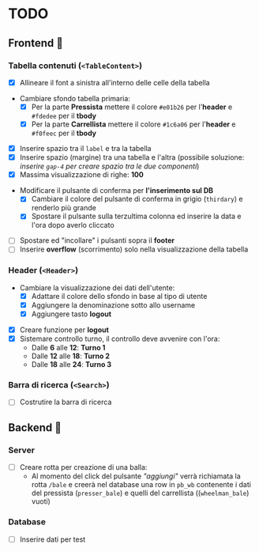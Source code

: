 # TODO

## Frontend :panda_face:

### Tabella contenuti (`<TableContent>`)

- [x] Allineare il font a sinistra all'interno delle celle della tabella
- Cambiare sfondo tabella primaria:
    - [x] Per la parte **Pressista** mettere il colore `#e01b26` per l'**header** e `#fdedee` per il **tbody**
    - [x] Per la parte **Carrellista** mettere il colore `#1c6a06` per l'**header** e `#f0feec` per il **tbody**
- [x] Inserire spazio tra il `label` e tra la tabella
- [x] Inserire spazio (margine) tra una tabella e l'altra (possibile soluzione: _inserire `gap-4` per creare spazio tra le due componenti_)
- [x] Massima visualizzazione di righe: **100**
- Modificare il pulsante di conferma per **l'inserimento sul DB**
    - [x] Cambiare il colore del pulsante di conferma in grigio (`thirdary`) e renderlo più grande
    - [x] Spostare il pulsante sulla terzultima colonna ed inserire la data e l'ora dopo averlo cliccato
- [ ] Spostare ed "incollare" i pulsanti sopra il **footer**
- [ ] Inserire **overflow** (scorrimento) solo nella visualizzazione della tabella

### Header (`<Header>`)

- Cambiare la visualizzazione dei dati dell'utente:
    - [x] Adattare il colore dello sfondo in base al tipo di utente
    - [x] Aggiungere la denominazione sotto allo username
    - [x] Aggiungere tasto **logout**
- [x] Creare funzione per **logout**
- [x] Sistemare controllo turno, il controllo deve avvenire con l'ora:
    - Dalle **6** alle **12**: **Turno 1**
    - Dalle **12** alle **18**: **Turno 2**
    - Dalle **18** alle **24**: **Turno 3**

### Barra di ricerca (`<Search>`)

- [ ] Costrutire la barra di ricerca

## Backend :space_invader:

### Server

- [ ] Creare rotta per creazione di una balla:
    - Al momento del click del pulsante _"aggiungi"_ verrà richiamata la rotta `/bale` e creerà nel database una row in `pb_wb` contenente i dati del pressista (`presser_bale`) e quelli del carrellista ((`wheelman_bale`) vuoti) 

### Database 

- [ ] Inserire dati per test